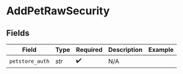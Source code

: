 # AddPetRawSecurity


## Fields

| Field              | Type               | Required           | Description        | Example            |
| ------------------ | ------------------ | ------------------ | ------------------ | ------------------ |
| `petstore_auth`    | *str*              | :heavy_check_mark: | N/A                |                    |